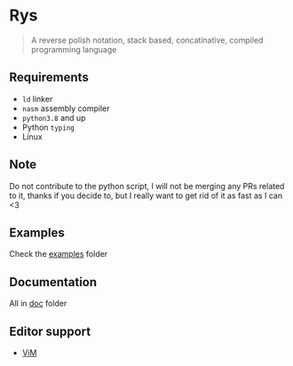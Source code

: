 # Rys

> A reverse polish notation, stack based, concatinative,
> compiled programming language

## Requirements

- `ld` linker
- `nasm` assembly compiler
- `python3.8` and up
- Python `typing`
- Linux

## Note

Do not contribute to the python script, I will not be merging
any PRs related to it, thanks if you decide to, but I really
want to get rid of it as fast as I can <3

## Examples

Check the [examples](/examples) folder

## Documentation

All in [doc](/doc) folder

## Editor support

- [ViM](/editor/rys.vim)
